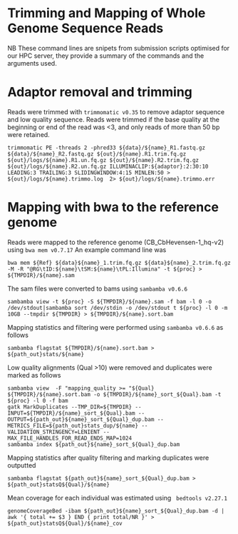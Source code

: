 # Trimming and Mapping of Whole Genome Sequence Reads

NB These command lines are snipets from submission scripts optimised for our HPC server, they provide a summary of the commands and the arguments used. 

# Adaptor removal and trimming
Reads were trimmed with ```trimmomatic v0.35``` to remove adaptor sequence and low quality sequence. Reads were trimmed if the base quality at the beginning or end of the read was <3, and only reads of more than 50 bp were retained.

```
trimmomatic PE -threads 2 -phred33 ${data}/${name}_R1.fastq.gz ${data}/${name}_R2.fastq.gz ${out}/${name}.R1.trim.fq.gz ${out}/logs/${name}.R1.un.fq.gz ${out}/${name}.R2.trim.fq.gz ${out}/logs/${name}.R2.un.fq.gz ILLUMINACLIP:${adaptor}:2:30:10 LEADING:3 TRAILING:3 SLIDINGWINDOW:4:15 MINLEN:50 > ${out}/logs/${name}.trimmo.log  2> ${out}/logs/${name}.trimmo.err
```

# Mapping with bwa to the reference genome
Reads were mapped to the reference genome (CB_CbHevensen-1_hq-v2) using ```bwa mem v0.7.17```
An example command line was 
```
bwa mem ${Ref} ${data}${name}_1.trim.fq.gz ${data}${name}_2.trim.fq.gz -M -R "@RG\tID:${name}\tSM:${name}\tPL:Illumina" -t ${proc} > ${TMPDIR}/${name}.sam
```

The sam files were converted to bams using ```sambamba v0.6.6```
```
sambamba view -t ${proc} -S ${TMPDIR}/${name}.sam -f bam -l 0 -o /dev/stdout|sambamba sort /dev/stdin -o /dev/stdout t ${proc} -l 0 -m 10GB --tmpdir ${TMPDIR} > ${TMPDIR}/${name}.sort.bam
```

Mapping statistics and filtering were performed using ```sambamba v0.6.6``` as follows
```
sambamba flagstat ${TMPDIR}/${name}.sort.bam > ${path_out}stats/${name}
```

Low quality alignments (Qual >10) were removed and duplicates were marked as follows 
```
sambamba view  -F "mapping_quality >= "${Qual} ${TMPDIR}/${name}.sort.bam -o ${TMPDIR}/${name}_sort_${Qual}.bam -t ${proc} -l 0 -f bam 
gatk MarkDuplicates --TMP_DIR=${TMPDIR} --INPUT=${TMPDIR}/${name}_sort_${Qual}.bam --OUTPUT=${path_out}${name}_sort_${Qual}_dup.bam --METRICS_FILE=${path_out}stats_dup/${name} --VALIDATION_STRINGENCY=LENIENT --MAX_FILE_HANDLES_FOR_READ_ENDS_MAP=1024
sambamba index ${path_out}${name}_sort_${Qual}_dup.bam
```

Mapping statistics after quality filtering and marking duplicates were outputted
```
sambamba flagstat ${path_out}${name}_sort_${Qual}_dup.bam > ${path_out}statsQ${Qual}/${name}
```

Mean coverage for each individual was estimated using ``` bedtools v2.27.1```
```
genomeCoverageBed -ibam ${path_out}${name}_sort_${Qual}_dup.bam -d | awk '{ total += $3 } END { print total/NR }' >  ${path_out}statsQ${Qual}/${name}_cov
```
